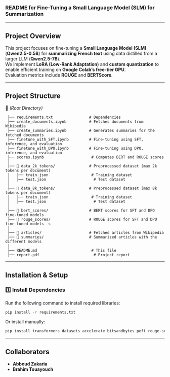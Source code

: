 ### **README for Fine-Tuning a Small Language Model (SLM) for Summarization**  

---

## **Project Overview**  
This project focuses on fine-tuning a **Small Language Model (SLM)** (**Qwen2.5-0.5B**) for **summarizing French text** using data distilled from a larger LLM (**Qwen2.5-7B**).  
We implement **LoRA (Low-Rank Adaptation)** and **custom quantization** to enable efficient training on **Google Colab’s free-tier GPU**.  
Evaluation metrics include **ROUGE** and **BERTScore**.  

---

## **Project Structure**  

📂 *(Root Directory)*  
```
 ├── requirements.txt                # Dependencies  
 ├── create_documents.ipynb          # Fetches documents from Wikipedia  
 ├── create_summaries.ipynb          # Generates summaries for the fetched documents  
 ├── finetune_with_SFT.ipynb         # Fine-tuning using SFT, inference, and evaluation  
 ├── finetune_with_DPO.ipynb         # Fine-tuning using DPO, inference, and evaluation  
 ├── scores.ipynb                     # Computes BERT and ROUGE scores  
 │  
 ├── 📂 data_2k_tokens/               # Preprocessed dataset (max 2k tokens per document)  
 │   ├── train.json                   # Training dataset  
 │   ├── test.json                     # Test dataset  
 │  
 ├── 📂 data_8k_tokens/               # Preprocessed dataset (max 8k tokens per document)  
 │   ├── train.json                   # Training dataset  
 │   ├── test.json                     # Test dataset  
 │  
 ├── 📂 bert_scores/                  # BERT scores for SFT and DPO fine-tuned models  
 ├── 📂 rouge_scores/                 # ROUGE scores for SFT and DPO fine-tuned models  s
 │
 ├── 📂 articles/                     # Fetched articles from Wikipedia
 ├── 📂 summaries/                    # Summarized articles with the different models
 │  
 ├── README.md                        # This file  
 ├── report.pdf                        # Project report  
```

---

## **Installation & Setup**  
### **1️⃣ Install Dependencies**  
Run the following command to install required libraries:  
```bash
pip install -r requirements.txt
```
Or install manually:  
```bash
pip install transformers datasets accelerate bitsandbytes peft rouge-score sacrebleu torch
```

---

## **Collaborators**  
- **Abboud Zakaria**  
- **Brahim Touayouch**  